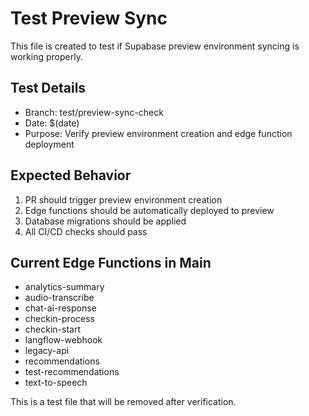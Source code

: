 # Test Preview Sync

This file is created to test if Supabase preview environment syncing is working properly.

## Test Details
- Branch: test/preview-sync-check
- Date: $(date)
- Purpose: Verify preview environment creation and edge function deployment

## Expected Behavior
1. PR should trigger preview environment creation
2. Edge functions should be automatically deployed to preview
3. Database migrations should be applied
4. All CI/CD checks should pass

## Current Edge Functions in Main
- analytics-summary
- audio-transcribe
- chat-ai-response
- checkin-process
- checkin-start
- langflow-webhook
- legacy-api
- recommendations
- test-recommendations
- text-to-speech

This is a test file that will be removed after verification.